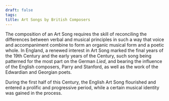 ```yaml
---
draft: false
tags:
title: Art Songs by British Composers
---
```


The composition of an Art Song requires the skill of reconciling the differences between verbal and musical principles in such a way that voice and accompaniment combine to form an organic musical form and a poetic whole. In England, a renewed interest in Art Song marked the final years of the 19th Century and the early years of the Century, such song being patterned for the most part on the German *Lied*, and bearing the influence of the English composers, Parry and Stanford, as well as the work of the Edwardian and Georgian poets.

During the first half of this Century, the English Art Song flourished and entered a prolific and progressive period, while a certain musical identity was gained in the process.
